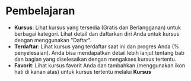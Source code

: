 # **Pembelajaran**

- **Kursus**: Lihat kursus yang tersedia (Gratis dan Berlangganan) untuk berbagai kategori. Lihat detail dan daftarkan diri Anda untuk kursus dengan menggunakan "Daftar".
- **Terdaftar**: Lihat kursus yang terdaftar saat ini dan progres Anda (% penyelesaian). Anda bisa mendapatkan detail lebih lanjut tentang bab dan bagian yang diselesaikan dengan mengakses kursus tertentu.
- **Favorit**: Lihat kursus favorit Anda dan tambahkan (menggunakan ikon hati di kanan atas) untuk kursus tertentu melalui **Kursus**
